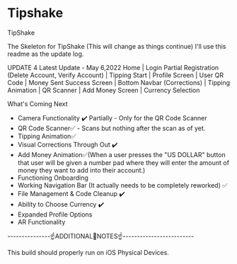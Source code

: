 # Tipshake

TipShake

The Skeleton for TipShake (This will change as things continue)
I'll use this readme as the update log.

UPDATE 4 
Latest Update - May 6,2022
Home | Login Partial Registration (Delete Account, Verify Account) | Tipping Start | Profile Screen
| User QR Code | Money Sent Success Screen | Bottom Navbar (Corrections) | Tipping Animation | QR Scanner | Add Money Screen | Currency Selection 

What's Coming Next
- Camera Functionality ✔️ Partially - Only for the QR Code Scanner
- QR Code Scanner✅ - Scans but nothing after the scan as of yet.
- Tipping Animation✅
- Visual Corrections Through Out ✔️
- Add Money Animation✅(When a user presses the "US DOLLAR" button that user will be given
  a number pad where they will enter the amount of money they want to add into their account.)
-  Functioning Onboarding
-  Working Navigation Bar (It actually needs to be completely reworked) ✅
- File Management & Code Cleanup ✔️
- Ability to Choose Currency ✔️
- Expanded Profile Options
- AR Functionality
  
---------------☝️ADDITIONAL📝NOTES☝️-------------------------

This build should properly run on iOS Physical Devices.
